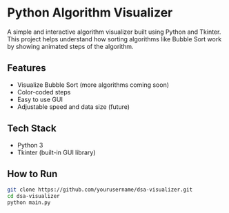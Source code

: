 # Python Algorithm Visualizer

 A simple and interactive algorithm visualizer built using Python and Tkinter. This project helps understand how sorting algorithms like Bubble Sort work by showing animated steps of the algorithm.

## Features
- Visualize Bubble Sort (more algorithms coming soon)
- Color-coded steps
- Easy to use GUI
- Adjustable speed and data size (future)

## Tech Stack
- Python 3
- Tkinter (built-in GUI library)

##  How to Run

```bash
git clone https://github.com/yourusername/dsa-visualizer.git
cd dsa-visualizer
python main.py
